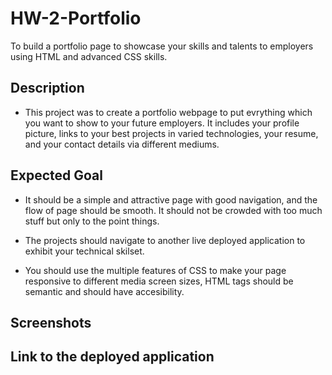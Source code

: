 # HW-2-Portfolio

To build a portfolio page to showcase your skills and talents to employers using HTML and advanced CSS skills.

## Description

* This project was to create a portfolio webpage to put evrything which you want to show to your future employers. It includes your profile picture, links to your best projects in varied technologies, your resume, and your contact details via different mediums.
## Expected Goal

* It should be a simple and attractive page with good navigation, and the flow of page should be smooth. It should not be crowded with too much stuff but only to the point things.

* The projects should navigate to another live deployed application to exhibit your technical skilset.

* You should use the multiple features of CSS to make your page responsive to different media screen sizes, HTML tags should be semantic and should have accesibility.

 ## Screenshots

 ## Link to the deployed application
